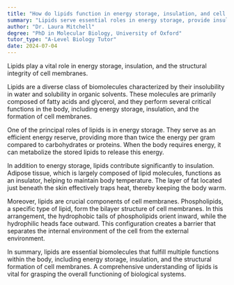 ```yaml
---
title: "How do lipids function in energy storage, insulation, and cell membrane structure?"
summary: "Lipids serve essential roles in energy storage, provide insulation, and contribute to the structural integrity of cell membranes."
author: "Dr. Laura Mitchell"
degree: "PhD in Molecular Biology, University of Oxford"
tutor_type: "A-Level Biology Tutor"
date: 2024-07-04
---
```


Lipids play a vital role in energy storage, insulation, and the structural integrity of cell membranes.

Lipids are a diverse class of biomolecules characterized by their insolubility in water and solubility in organic solvents. These molecules are primarily composed of fatty acids and glycerol, and they perform several critical functions in the body, including energy storage, insulation, and the formation of cell membranes.

One of the principal roles of lipids is in energy storage. They serve as an efficient energy reserve, providing more than twice the energy per gram compared to carbohydrates or proteins. When the body requires energy, it can metabolize the stored lipids to release this energy.

In addition to energy storage, lipids contribute significantly to insulation. Adipose tissue, which is largely composed of lipid molecules, functions as an insulator, helping to maintain body temperature. The layer of fat located just beneath the skin effectively traps heat, thereby keeping the body warm.

Moreover, lipids are crucial components of cell membranes. Phospholipids, a specific type of lipid, form the bilayer structure of cell membranes. In this arrangement, the hydrophobic tails of phospholipids orient inward, while the hydrophilic heads face outward. This configuration creates a barrier that separates the internal environment of the cell from the external environment.

In summary, lipids are essential biomolecules that fulfill multiple functions within the body, including energy storage, insulation, and the structural formation of cell membranes. A comprehensive understanding of lipids is vital for grasping the overall functioning of biological systems.
    